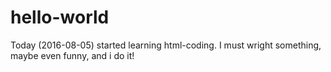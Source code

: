 # hello-world
Today (2016-08-05) started learning html-coding.
I must wright something, maybe even funny, and i do it!
